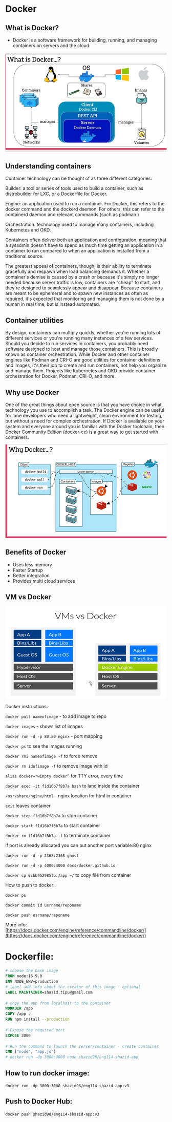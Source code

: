 # Docker

## What is Docker?
- Docker is a software framework for building, running, and managing containers on servers and the cloud. 

![](/images/what_is_docker.png)

## Understanding containers
Container technology can be thought of as three different categories:

Builder: a tool or series of tools used to build a container, such as distrobuilder for LXC, or a Dockerfile for Docker.

Engine: an application used to run a container. For Docker, this refers to the docker command and the dockerd daemon. For others, this can refer to the containerd daemon and relevant commands (such as podman.)

Orchestration: technology used to manage many containers, including Kubernetes and OKD.

Containers often deliver both an application and configuration, meaning that a sysadmin doesn't have to spend as much time getting an application in a container to run compared to when an application is installed from a traditional source.

The greatest appeal of containers, though, is their ability to terminate gracefully and respawn when load balancing demands it. Whether a container's demise is caused by a crash or because it's simply no longer needed because server traffic is low, containers are "cheap" to start, and they're designed to seamlessly appear and disappear. Because containers are meant to be ephemeral and to spawn new instances as often as required, it's expected that monitoring and managing them is not done by a human in real time, but is instead automated.

## Container utilities
By design, containers can multiply quickly, whether you're running lots of different services or you're running many instances of a few services. Should you decide to run services in containers, you probably need software designed to host and manage those containers. This is broadly known as container orchestration. While Docker and other container engines like Podman and CRI-O are good utilities for container definitions and images, it's their job to create and run containers, not help you organize and manage them. Projects like Kubernetes and OKD provide container orchestration for Docker, Podman, CRI-O, and more.

## Why use Docker
One of the great things about open source is that you have choice in what technology you use to accomplish a task. The Docker engine can be useful for lone developers who need a lightweight, clean environment for testing, but without a need for complex orchestration. If Docker is available on your system and everyone around you is familiar with the Docker toolchain, then Docker Community Edition (docker-ce) is a great way to get started with containers.

![](/images/why_docker.png)



## Benefits of Docker
- Uses less memory
- Faster Startup
- Better integration
- Provides multi cloud services


## VM vs Docker
![](/images/vm_vs_docker.png)


Docker instructions:

`docker pull nameofimage` - to add image to repo

`docker images` - shows list of images

`docker run -d -p 80:80 nginx` - port mapping

`docker ps` to see the images running

`docker rmi nameofimage -f` to force remove

`docker rm idofimage -f` to remove image with id

`alias docker="winpty docker”` for TTY error, every time

`docker exec -it f1d16b7f8b7a bash` to land inside the container

`/usr/share/nginx/html` - nginx location for html in container

`exit` leaves container

`docker stop f1d16b7f8b7a` to stop container

`docker start f1d16b7f8b7a` to start container

`docker rm f1d16b7f8b7a -f` to terminate container

if port is already allocated you can put another port variable:80 nginx

`docker run -d -p 2368:2368 ghost`

`docker run -d -p 4000:4000 docs/docker.github.io`

`docker cp 0cbb952985fb:/app ~/` to copy file from container


How to push to docker:

`docker ps`

`docker commit id usrname/reponame`

`docker push usrname/reponame`

More info:
[https://docs.docker.com/engine/reference/commandline/docker/](https://docs.docker.com/engine/reference/commandline/docker/)


# Dockerfile:

```Dockerfile to run app:
# choose the base image
FROM node:16.9.0
ENV NODE_ENV=production
# label add info about the creator of this image - optional
LABEL MAINTAINER=shazid.tipu@gmail.com

# copy the app from localhost to the container
WORKDIR /app
COPY /app .
RUN npm install --production

# Expose the required port
EXPOSE 3000

# Run the command to launch the server/container - create container
CMD ["node", "app.js"]
# docker run -dp 3000:3000 node shazid98/eng114-shazid-app 

```

## How to run docker image:
`docker run -dp 3000:3000 shazid98/eng114-shazid-app:v3`

## Push to Docker Hub:
`docker push shazid98/eng114-shazid-app:v3`